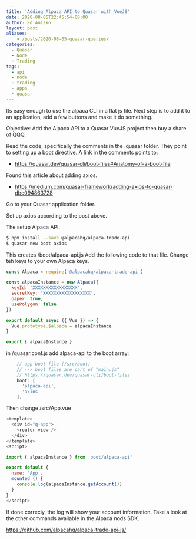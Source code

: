 ```yaml
---
title: 'Adding Alpaca API to Quasar with VueJS'
date: 2020-08-05T22:45:54-08:00
author: Ed Anisko
layout: post
aliases:
    - /posts/2020-08-05-quasar-queries/
categories:
  - Quasar
  - Node
  - Trading
tags:
  - api 
  - node 
  - trading
  - apps 
  - quasar    
---
```

Its easy enough to use the alpaca CLI in a flat js file.  Next step is to add it to an application, add a few buttons and make it do something. 


Objective: Add the Alpaca API to a Quasar VueJS project then buy a share of QQQ. 


<!--more-->


Read the code, specifically the comments in the .quasar folder.  They point to setting up a boot directive.   A link in the comments points to:
- https://quasar.dev/quasar-cli/boot-files#Anatomy-of-a-boot-file

Found this article about adding axios.
- https://medium.com/quasar-framework/adding-axios-to-quasar-dbe094863728


Go to your Quasar application folder.

Set up axios according to the post above.

The setup Alpaca API.

```sh
$ npm install --save @alpacahq/alpaca-trade-api    
$ quasar new boot axios

```

This creates /boot/alpaca-api.js
Add the following code to that file.  Change teh keys to your own Alpaca keys.

```js
const Alpaca = require('@alpacahq/alpaca-trade-api')

const alpacaInstance = new Alpaca({
  keyId: 'XXXXXXXXXXXXXXXXX',
  secretKey: 'XXXXXXXXXXXXXXXXXX',
  paper: true,
  usePolygon: false
})

export default async ({ Vue }) => {
  Vue.prototype.$alpaca = alpacaInstance
}

export { alpacaInstance }

```

in /quasar.conf.js add alpaca-api to the boot array:
```js
    // app boot file (/src/boot)
    // --> boot files are part of "main.js"
    // https://quasar.dev/quasar-cli/boot-files
    boot: [
      'alpaca-api',
      'axios'
    ],

```


Then change /src/App.vue
```js
<template>
  <div id="q-app">
    <router-view />
  </div>
</template>
<script>

import { alpacaInstance } from 'boot/alpaca-api'

export default {
  name: 'App',
  mounted () {
    console.log(alpacaInstance.getAccount())
  }
}
</script>
```

If done correcly, the log will show your account information.  Take a look at the other commands available in the Alpaca nods SDK.

https://github.com/alpacahq/alpaca-trade-api-js/


